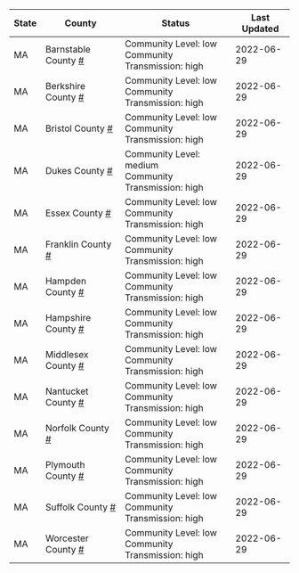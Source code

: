 State | County | Status | Last Updated
--- | --- | --- | --- 
MA | Barnstable County <a href="#barnstable_county">#</a> | <a name="barnstable_county"></a>Community Level: low<br/>Community Transmission: high | 2022-06-29
MA | Berkshire County <a href="#berkshire_county">#</a> | <a name="berkshire_county"></a>Community Level: low<br/>Community Transmission: high | 2022-06-29
MA | Bristol County <a href="#bristol_county">#</a> | <a name="bristol_county"></a>Community Level: low<br/>Community Transmission: high | 2022-06-29
MA | Dukes County <a href="#dukes_county">#</a> | <a name="dukes_county"></a>Community Level: medium<br/>Community Transmission: high | 2022-06-29
MA | Essex County <a href="#essex_county">#</a> | <a name="essex_county"></a>Community Level: low<br/>Community Transmission: high | 2022-06-29
MA | Franklin County <a href="#franklin_county">#</a> | <a name="franklin_county"></a>Community Level: low<br/>Community Transmission: high | 2022-06-29
MA | Hampden County <a href="#hampden_county">#</a> | <a name="hampden_county"></a>Community Level: low<br/>Community Transmission: high | 2022-06-29
MA | Hampshire County <a href="#hampshire_county">#</a> | <a name="hampshire_county"></a>Community Level: low<br/>Community Transmission: high | 2022-06-29
MA | Middlesex County <a href="#middlesex_county">#</a> | <a name="middlesex_county"></a>Community Level: low<br/>Community Transmission: high | 2022-06-29
MA | Nantucket County <a href="#nantucket_county">#</a> | <a name="nantucket_county"></a>Community Level: low<br/>Community Transmission: high | 2022-06-29
MA | Norfolk County <a href="#norfolk_county">#</a> | <a name="norfolk_county"></a>Community Level: low<br/>Community Transmission: high | 2022-06-29
MA | Plymouth County <a href="#plymouth_county">#</a> | <a name="plymouth_county"></a>Community Level: low<br/>Community Transmission: high | 2022-06-29
MA | Suffolk County <a href="#suffolk_county">#</a> | <a name="suffolk_county"></a>Community Level: low<br/>Community Transmission: high | 2022-06-29
MA | Worcester County <a href="#worcester_county">#</a> | <a name="worcester_county"></a>Community Level: low<br/>Community Transmission: high | 2022-06-29
